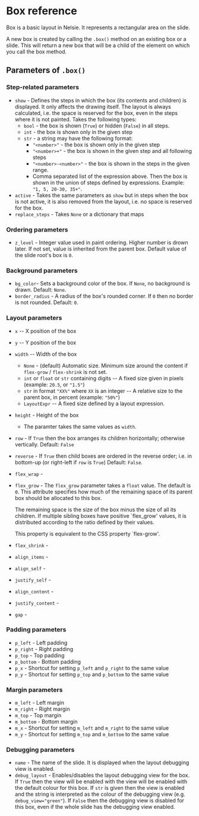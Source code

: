 # Box reference

Box is a basic layout in Nelsie. It represents a rectangular area on the slide.

A new box is created by calling the `.box()` method on an existing box or a slide. This will return a new box that will be a child of the element on which you call the box method. 


## Parameters of `.box()`


### Step-related parameters

* `show` - Defines the steps in which the box (its contents and children) is displayed. It only affects the drawing itself. The layout is always calculated, i.e. the space is reserved for the box, even in the steps where it is not painted.
    Takes the following types:
    * `bool` - the box is shown (`True`) or hidden (`False`) in all steps.
    * `int` - the box is shown only in the given step
    * `str` - a string may have the following format:
        * `"<number>"` - the box is shown only in the given step
        * `"<number>+"` - the box is shown in the given step and all following steps
        * `"<number>-<number>"` - the box is shown in the steps in the given range.
        * Comma separated list of the expression above. Then the box is shown in the union of steps defined by expressions. Example: `"1, 5, 20-30, 35+"`.
* `active` - Takes the same parameters as `show` but in steps when the box is not active, it is also removed from the layout, i.e. no space is reserved for the box.
* `replace_steps` - Takes `None` or a dictionary that maps 


### Ordering parameters

* `z_level` - Integer value used in paint ordering. Higher number is drown later. If not set, value is inherited from the parent box. Default value of the slide root's box is `0`.

### Background parameters

* `bg_color`- Sets a background color of the box. If `None`, no background is drawn. Default: `None`.
* `border_radius` - A radius of the box's rounded corner. If `0` then no border is not rounded. Default: `0`.

### Layout parameters

* `x` -- X position of the box
* `y` -- Y position of the box
* `width` -- Width of the box
    * `None` - (default) Automatic size. Minimum size around the content if `flex-grow` / `flex-shrink` is not set.
    * `int` or `float` or `str` containing digits -- A fixed size given in pixels (example: `20.5`, or `"1.5"`)
    * `str` in format `"XX%"` where `XX` is an integer -- A relative size to the parent box, in percent (example: `"50%"`)
    * `LayoutExpr` -- A fixed size defined by a layout expression.

* `height` - Height of the box
    * The paramter takes the same values as `width`.
    
* `row` - If `True` then the box arranges its children horizontally; otherwise vertically. Default: `False`
* `reverse` - If `True` then child boxes are ordered in the reverse order; i.e. in bottom-up (or right-left if `row` is `True`) Default: `False`. 
* `flex_wrap` - 
* `flex_grow` - The `flex_grow` parameter takes a `float` value. The default is `0`. This attribute specifies how much of the remaining space of its parent box should be allocated to this box. 

    The remaining space is the size of the box minus the size of all its children. If multiple sibling boxes have positive `flex_grow' values, it is distributed according to the ratio defined by their values.

    This property is equivalent to the CSS property `flex-grow'.
* `flex_shrink` - 
* `align_items` -
* `align_self` - 
* `justify_self` - 
* `align_content` -
* `justify_content` - 
* `gap` - 

### Padding parameters

* `p_left` - Left padding
* `p_right` - Right padding
* `p_top` - Top padding
* `p_bottom` - Bottom padding
* `p_x` - Shortcut for setting `p_left` and `p_right` to the same value
* `p_y` - Shortcut for setting `p_top` and `p_bottom` to the same value

### Margin parameters 

* `m_left` - Left margin
* `m_right` - Right margin
* `m_top` - Top margin
* `m_bottom` - Bottom margin
* `m_x` - Shortcut for setting `m_left` and `m_right` to the same value
* `m_y` - Shortcut for setting `m_top` and `m_bottom` to the same value


### Debugging parameters

* `name` - The name of the slide. It is displayed when the layout debugging view is enabled.
* `debug_layout` - Enables/disables the layout debugging view for the box. If `True` then the view will be enabled with the
  view will be enabled with the default colour for this box. If `str` is given then the view is enabled and the string is interpreted as the colour of the debugging view (e.g. `debug_view="green"`). If `False` then the debugging view is disabled for this box, even if the whole slide has the debugging view enabled.
